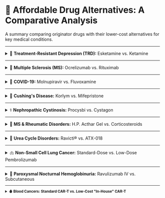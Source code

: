 # 💊 Affordable Drug Alternatives: A Comparative Analysis

A summary comparing originator drugs with their lower-cost alternatives for key medical conditions.

---

<details>
<summary>🧠 <strong>Treatment-Resistant Depression (TRD):</strong> Esketamine vs. Ketamine</strong></summary>

### Esketamine (Spravato®) vs. Ketamine (IV Infusion)

> **Condition Context:** Treatment-Resistant Depression (TRD) affects patients who have not responded to at least two different antidepressant trials. In the U.S., this represents an estimated **30-40%** of the general MDD population.

#### 💰 Cost Comparison (United States)

| Therapy | Details | Induction Cost (USD) | Estimated Annual Cost (USD)* |
| :--- | :--- | ---: | ---: |
| **Esketamine** | `Spravato®` nasal spray | ~ $4,720 – $7,080 | **~$20,000 – $30,000** |
| **Ketamine** | Racemic, IV Infusion (Cash-pay) | ~ $2,100 – $6,000 | **~$5,600 – $16,000** |

*<small>Note: Annual cost is estimated based on a standard treatment protocol, including an initial induction phase followed by a full year of maintenance sessions (approx. 34 sessions/year for Spravato® and 16 sessions/year for IV Ketamine).</small>*

#### 📊 Epidemiological Data & Visualizations

<p align="center">
  <strong>Annual Cost Comparison: Esketamine vs. IV Ketamine</strong><br>
  <img src="https://github.com/user-attachments/assets/700f5f30-ecaa-4265-910e-afee107310ae" width="600">
</p>
<div align="center">
  <strong>Global Depression Prevalence</strong><br>
  <img width="100%" alt="Global Depression Prevalence Map from OECD" src="https://github.com/user-attachments/assets/67d15ec9-062d-423a-947e-6d6e097c61ca" />
  <br>
  <em><small>Source: <a href="https://www.oecd.org/en/topics/mental-health.html">OECD Mental Health Data</a></small></em>
</div>

</details>

---

<details>
<summary>💪 <strong>Multiple Sclerosis (MS):</strong> Ocrelizumab vs. Rituximab</strong></summary>

### Ocrelizumab (Ocrevus®) vs. Rituximab (Biosimilars)

* **Ocrelizumab Brand:** `Ocrevus®`
* **Rituximab Biosimilar Brands Include:** `Truxima®`, `Ruxience®`, `Riabni™`, `Hanlikang®`, `Delituo®`

> **Condition Context:** Relapsing-Remitting MS (RRMS) is the most common form, accounting for about **85%** of diagnoses in the US. Primary Progressive MS (PPMS) is less common, affecting **10-15%** of patients.

#### 💰 Annual Cost Comparison by Region (All Figures in USD)

| Region / Payer | Ocrelizumab Cost (USD) | Rituximab Biosimilar Cost (USD) | Notes |
| :--- | :--- | :--- | :--- |
| **United States (Medicare)** | `~$69,949` | `~$11,759` | Based on Average Sales Price (ASP).<br>Significant savings with biosimilar. |
| **United States (Medicaid Net)**| `~$47,671` | `~$5,893` | Net price after mandatory rebates.<br>Highest percentage savings. |
| **Sweden** | `~$12,400` | `~$2,400` | Based on estimated national tender prices.<br>Rituximab is the far cheaper off-label option. |
| **United Kingdom** | `~$12,700` | `~$3,500` | Ocrelizumab cost is net price after NHS discount.<br>Rituximab cost is for off-label MS use. |

#### 📊 Epidemiological Data & Visualizations

<p align="center">
  <strong>Annual Cost Comparison: Ocrelizumab vs. Rituximab Biosimilar (US)</strong><br>
  <img width="559" alt="Cost comparison chart for Ocrevus and Rituximab" src="https://github.com/user-attachments/assets/6033094b-b1fd-4975-be2f-9622752ac757" />
</p>

<div align="center">
  <strong>Global Number of People with MS (Prevalence)</strong><br>
  <img width="894" alt="Global MS Prevalence Map from Atlas of MS" src="https://github.com/user-attachments/assets/34194f4b-802e-4cca-9755-39381ca1ed8e" />
  <br>
  <em><small>Source: <a href="https://www.atlasofms.org/map/global/epidemiology">Atlas of MS - Epidemiology</a></small></em>
</div>

</details> 

---

<details>
<summary> 🦠 <strong> COVID-19:</strong> Molnupiravir vs. Fluvoxamine</strong></summary>

### Molnupiravir (Lagevrio®) vs. Fluvoxamine

* **Molnupiravir Brand:** `Lagevrio®`
* **Fluvoxamine Brands:** Primarily available as a generic drug. A common brand name is `Luvox®`.

> **Condition Context:** These oral medications are used for the early treatment of mild-to-moderate COVID-19 in non-hospitalized adults who are at high risk for progression to severe disease. The goal is to prevent hospitalization and death.

#### 💰 Cost per Treatment Course Comparison (All Figures in USD)

| Drug | Region | Estimated Cost per Course (USD) | Notes |
| :--- | :--- | ---: | :--- |
| **Molnupiravir**<br>(Lagevrio®) | **United States** | `~$700` | Based on initial US government procurement price. |
| | **United Kingdom/EU** | `~$300 - $500` | Price reflects national negotiations and procurements. |
| | **LMICs (via MPP)** | `~$20 - $40` | Generic versions available via the Medicines Patent Pool license. |
| **Fluvoxamine**<br>(Generic) | **Global** | `~$10 - $30` | Mature, widely available generic drug.<br>Used off-label for COVID-19. |

#### 📊 Epidemiological Data & Visualizations

<div align="center">
  <strong>Global COVID-19 Epidemiological Trends</strong><br>
  <img width="1284" alt="WHO COVID-19 Dashboard showing global cases" src="https://github.com/user-attachments/assets/518d2254-3c27-49ae-ae71-c53c9c4831c8" />
  <br>
  <em><small>Source: <a href="https://data.who.int/dashboards/covid19/cases?n=c">WHO COVID-19 Dashboard</a></small></em>
</div>

> **Methodological Note:** For acute infectious diseases such as COVID-19, market size assessment is critically dependent on **incidence** (the rate of new cases) over **prevalence**, as incidence directly reflects the flow of new patients requiring therapy. In the current era, official case counts are significant undercounts due to reduced routine testing, making them unreliable for direct analysis. A robust estimation must therefore leverage epidemiological models that integrate more reliable data streams, such as hospitalization rates and wastewater surveillance. Given the inherent uncertainties, the market potential should be presented as a **scenario-based forecast** (e.g., low, medium, high) rather than a single, definitive point estimate.
</details>

---

<details>
<summary>🧬 <strong>Cushing's Disease:</strong> Korlym vs. Mifepristone</strong></summary>

### Korlym (mifepristone) vs. Generic Mifepristone

* **Korlym® Brand:** A specialty, high-cost formulation of `mifepristone`.
* **Generic Mifepristone:** The same active ingredient, widely known for its use in medical abortion (`Mifeprex®` was the original brand), and available as a low-cost generic.

> **Condition Context:** Cushing's disease is a rare endocrine disorder caused by prolonged exposure to high levels of the hormone cortisol. Korlym is specifically approved to control hyperglycemia (high blood sugar) in adult patients with Cushing's who are not candidates for surgery or have failed prior surgery.

#### 💰 Annual Cost Comparison (United States)

| Therapy | Details | Estimated Annual Cost (USD) | Notes |
| :--- | :--- | ---: | :--- |
| **Korlym®** | Specialty brand for Cushing's | **`~$200,000 - $500,000+`** | An ultra-orphan drug with extremely high pricing, dependent on dosing. |
| **Mifepristone** | Generic version | **`~$3,000 - $10,000`** | Cost is for daily, off-label use for Cushing's, calculated from the low price of generic tablets. A stark contrast to the branded version. |

#### 📊 Epidemiological Data & Visualizations

## Market Comparison: Korlym® vs. Generic Mifepristone

| Comparison Metric | Korlym® (for Cushing's Disease) | Generic Mifepristone (Primarily for Medical Abortion) |
| :--- | :---: | :---: |
| **Primary Indication** | To control hyperglycemia in patients with Cushing's syndrome (a rare disease). | Medical termination of early pregnancy. |
| **Patient Population Size** | **Very Small**. A few thousand patients treated annually in the U.S. | **Very Large**. Hundreds of thousands of users annually in the U.S. |
| **Pricing Strategy** | **Ultra-High Price**. Leverages its "Orphan Drug" status for premium pricing. | **Low Price**. Priced competitively as a generic drug. |
| **Market Size Driver** | **Price** | **Volume** |

---

### Chart 1: Estimated Market Size (USD)
*Data Source: [DelveInsight Cushing's Disease Market Report](https://www.delveinsight.com/report-store/cushings-disease-market)*

![Estimated Annual Market Size](https://github.com/user-attachments/assets/b365448c-8507-4518-8c14-a036ac450b6b)
***Caption***: *This chart illustrates the estimated annual cost and market size for Cushing's Disease treatments.*

### Chart 2: Prevalence Comparison
*Data Source: [DelveInsight Cushing's Disease Market Report](https://www.delveinsight.com/report-store/cushings-disease-market)*

![US vs EU Prevalence Comparison](https://github.com/user-attachments/assets/677a5ba6-cb6e-4b4e-b265-f8e3a8a3936c)
***Caption***: *A comparison of diagnosed Cushing's Disease cases in the US vs. the EU4 & UK, broken down by gender (2024 data).*

</details>

---

<details>
<summary>⚕️ <strong>Nephropathic Cystinosis:</strong> Procysbi vs. Cystagon</strong></summary>

### Procysbi (cysteamine) vs. Cystagon (cysteamine)

* **Active Ingredient:** Both drugs are different formulations of `cysteamine bitartrate`.
* **Key Difference:** `Procysbi®` is a delayed-release formulation dosed every 12 hours. `Cystagon®` is an older, immediate-release formulation dosed every 6 hours.

> **Condition Context:** Nephropathic cystinosis is a rare, inherited metabolic disorder where the amino acid cystine accumulates in cells, causing widespread tissue and organ damage, particularly to the kidneys and eyes. Cysteamine therapy helps to deplete these toxic cystine levels.

#### 💰 Annual Cost Comparison (United States)

| Therapy | Details | Estimated Annual Cost (USD) | Notes |
| :--- | :--- | ---: | :--- |
| **Procysbi®** | Delayed-Release (12-hr dosing) | **`~$300,000 - $900,000+`** | Priced at a significant premium for the quality-of-life benefit of not requiring middle-of-the-night dosing. Cost is highly weight-dependent. |
| **Cystagon®** | Immediate-Release (6-hr dosing) | **`~$50,000 - $150,000`** | The older standard of care. While still expensive as an orphan drug, it is far less costly than the newer formulation. |

## 📊 Epidemiological Data & Visualizations

<table align="center" border="0" cellpadding="0" cellspacing="0" style="border: none;">
  <tr>
    <td style="border: none; text-align: center;">
      <img src="https://github.com/user-attachments/assets/99f1b22a-93f2-483a-a9bb-20876b92f2c0" alt="Chart comparing the market size of Tepezza, Krystexxa, and Uplizna in 2023" style="max-width: 80%; height: auto;">
    </td>
  </tr>
</table>

*<small><strong>Source:</strong> According to the <a href="https://investors.amgen.com/static-files/95644920-150e-471b-99ee-4facd7c4e1ac">Amgen 2023 Annual Report</a>, the company completed its acquisition of Horizon Therapeutics, the developer of Procysbi, in October 2023.</small>*
> **Note:** Cystagon's market share is continuously shrinking due to patient conversion to its successor, Procysbi, leaving it to serve a niche population with access challenges and an estimated market size in the tens of millions.


<table align="center" border="0" cellpadding="0" cellspacing="0" style="border: none;">
  <tr>
    <td style="border: none; text-align: center;">
      <img src="https://github.com/user-attachments/assets/17084129-3e75-4572-a099-82c336d36501" alt="Chart comparing the annual incidence of Nephropathic Cystinosis in Europe and the US" style="max-width: 60%; height: auto;">
    </td>
  </tr>
</table>

*Data extracted from: [Orphanet Epidemiology Data](https://sciences.orphadata.com/epidemiology/)*

</details>

---

<details>
<summary>🔬 <strong>MS & Rheumatic Disorders:</strong> H.P. Acthar Gel vs. Corticosteroids</summary>

### H.P. Acthar® Gel (ACTH) vs. Synthetic Corticosteroids

* **H.P. Acthar® Gel:** A purified preparation of `adrenocorticotropic hormone (ACTH)`, a biologic with a controversial pricing history.
* **Corticosteroids:** Generic, synthetic steroid hormones like `prednisone` (oral) or `methylprednisolone` (IV).

> **Condition Context:** Both are used to treat acute exacerbations (flares or relapses) in MS and some rheumatic disorders by powerfully reducing inflammation. Synthetic corticosteroids are the standard first-line therapy. Acthar Gel is typically reserved for patients who cannot tolerate or do not respond to high-dose steroids.

#### 💰 Cost per Treatment Course Comparison (All Figures in USD)

| Therapy | Details | Estimated Cost per Course (USD) | Notes |
| :--- | :--- | ---: | :--- |
| **H.P. Acthar® Gel** | ACTH biologic | **`~$45,000 - $200,000+`** | One of the most expensive drugs in the US by vial cost (~$45k). A full course of treatment is extremely costly. |
| **Corticosteroids** | Generic (e.g., IV Solu-Medrol) | **`~$500 - $2,000`** | Includes the cost of the generic drug and infusion services. Represents the inexpensive standard of care. |

#### 📊 Epidemiological Data & Visualizations

<div align="center">
  <img src="https://github.com/user-attachments/assets/878d1418-4a7e-46a7-be9a-76a93d4212e6" alt="Bar chart comparing the annual market size of H.P. Acthar Gel vs. Synthetic Corticosteroids" width="70%">
  <br>
  <em><small>Source: <a href="https://ir.mallinckrodt.com/node/31401/pdf">Mallinckrodt plc FY 2024 Financial Results</a>. Corticosteroid market is an estimation.</small></em>
</div>

> **Methodological Note:** The estimated annual market size for synthetic corticosteroids in treating MS flares, ranging from $128 million to $510 million, is calculated by multiplying the U.S. RRMS patient population (~850,000) by an average annual relapse rate (~0.3) and a per-treatment course cost of $500-$2,000.

<br>

<div align="center">
  <img src="https://github.com/user-attachments/assets/d46ccc93-e202-483b-90ea-c288ee520346" alt="Grouped bar chart comparing the annual incidence of MS and Rheumatic Disorders in the US vs. Global" width="80%">
</div>

> **Data Sources:**
> * **MS Data:** Based on analysis from [Wallin, M. T., et al. (2019), *Neurology*](https://pubmed.ncbi.nlm.nih.gov/30770430/).
> * **Rheumatic Disorders (RA) Data:** Based on data from the CDC and [Myasoedova, E., et al. (2010), *Arthritis & Rheumatism*](https://pubmed.ncbi.nlm.nih.gov/20191579/).

*<small>Note: The Y-axis uses a logarithmic scale to visualize data spanning multiple orders of magnitude.</small>*

</details>

---

<details>
<summary>🔄 <strong>Urea Cycle Disorders:</strong> Ravicti® vs. ATX-018</summary>

## 🔬 Comparative Analysis: Ravicti® vs. ATX-018 for Urea Cycle Disorders

This document outlines a comparison between **Ravicti® (glycerol phenylbutyrate)**, an established nitrogen-scavenging agent, and **ATX-018**, an investigational mRNA therapeutic for the treatment of **Urea Cycle Disorders (UCDs)**. UCDs are a group of rare genetic diseases that cause life-threateningly high ammonia levels in the blood (hyperammonemia). While Ravicti® helps manage the symptoms by providing an alternative pathway to remove ammonia, ATX-018 is designed to correct the underlying genetic cause.

---

### Mechanism of Action

| Therapy | Type | How It Works |
| :--- | :--- | :--- |
| **Ravicti®** | Nitrogen Scavenger | Provides an alternative metabolic pathway for the body to excrete nitrogen, effectively removing toxic ammonia. It manages symptoms rather than curing the disease. |
| **ATX-018** | mRNA Therapy (Investigational) | Delivers messenger RNA (mRNA) to the patient's liver, enabling the cells to produce the correct, functional enzyme they are genetically missing. Aims to restore normal urea cycle function. |

---

### 💰 Annual Treatment Cost Comparison

The cost landscape for UCD therapies shows a significant price difference between the older generic standard of care and newer, branded options. The cost of a potential gene-based therapy like ATX-018 is expected to be exceptionally high.

| Therapy | Details | Estimated Annual Cost (USD) | Notes |
| :--- | :--- | :--- | :--- |
| **ATX-018** | Investigational mRNA Therapy | **N/A** | In clinical development. As a potential one-time or infrequent gene-based therapy, it is expected to have an extremely high upfront cost if approved. |
| **Ravicti®** | Branded Nitrogen Scavenger | **~$500,000 - $800,000+** | The advanced, branded standard of care. Represents a very high, lifelong medication cost. |
| **Sodium Phenylbutyrate** | Generic Nitrogen Scavenger | **~$100,000 - $250,000** | The older generic standard. Significantly cheaper but associated with a high pill burden and poor palatability. |

---

### 📊 Epidemiology & Market Context

#### Market Size Analysis

The market for UCD treatments is dominated by high-cost therapies, with significant potential for new entrants that can address the underlying cause of the disease.

![UCD Market Size](https://github.com/user-attachments/assets/e851a92f-bf00-48bb-a251-efdea2fd8405)


* **Ravicti® (Current Market):** The global market for Ravicti® was approximately **$600 million** in 2023. This reflects its value as a leading single-product therapy.
* **ATX-018 (Potential Market):** As an investigational drug, its potential market is the entire UCD treatment space, which was estimated at **$1.33 billion** in 2024. This represents the total market new therapies can compete for.

*Sources: [Transparency Market Research](https://www.transparencymarketresearch.com/urea-cycle-disorder-treatment-market.html), [Dataintelo](https://dataintelo.com/report/global-ravicti-market)*

#### Prevalence & Subtypes

Urea Cycle Disorders (UCDs) have an estimated incidence of 1 in 8,500 births. However, this figure is considered an underestimate, as many cases may go undiagnosed [1].

Ornithine Transcarbamylase Deficiency (OTCD) is the most common subtype. A literature review of pregnancies in women with UCDs reported the following distribution of cases [2]:

* **Ornithine Transcarbamylase Deficiency (OTCD):** 59.6%
* **Argininosuccinate Synthetase Deficiency (ASSD):** 25.0%
* **Carbamoyl Phosphate Synthetase I Deficiency (CPSD):** 9.6%
* **Argininosuccinate Lyase Deficiency (ASLD):** 5.8%

---

### References

1.  National Urea Cycle Disorders Foundation. (n.d.). *What is a UCD?* Retrieved from https://nucdf.org/about-ucd/what-is-a-ucd/
2.  Stepien, K. M., Langendonk, J. G., Dao, M., et al. (2024). *The management and clinical outcomes of pregnancies in women with urea cycle disorders: A review of the literature and results of an international survey*. Journal of Inherited Metabolic Disease, 47(6), 1239-1259. https://doi.org/10.1002/jimd.12695

</details>

---

<details>
<summary>🫁 <strong>Non-Small Cell Lung Cancer:</strong> Standard-Dose vs. Low-Dose Pembrolizumab</summary>

## 💊 Pembrolizumab: Standard vs. Low-Dose Regimens

* **Standard-Dose Pembrolizumab:** An `anti-PD-1 monoclonal antibody` administered at the FDA-approved fixed dose, such as **400 mg every 6 weeks**.
* **Low-Dose Pembrolizumab:** An evidence-driven, dose-optimization strategy using a reduced amount of the same `anti-PD-1 monoclonal antibody`, such as **200 mg every 6 weeks**.

> ### 🏥 Clinical Context: Treating Non-Small Cell Lung Cancer (NSCLC)
> Both regimens are for the treatment of `Non-Small Cell Lung Cancer (NSCLC)`, where Pembrolizumab is a foundational immunotherapy. It is a first-line standard of care, particularly for patients whose tumors express the PD-L1 biomarker. The standard dose is the approved, widely adopted regimen. Low-dose strategies are being actively investigated based on clinical data suggesting that PD-1 receptors can be fully saturated at lower concentrations, potentially offering similar efficacy with significant cost reductions and a lower risk of toxicity.

---

### 💰 Annual Cost Comparison by Region (All Figures in USD)

*Comparison based on a standard-dose of `400 mg every 6 weeks` versus a hypothetical low-dose of `200 mg every 6 weeks`.*

| Region | Standard-Dose Cost (USD) | Low-Dose Cost (USD) | Notes |
| :--- | :---: | :---: | :--- |
| **United States** | **`~$191,000 - $205,000`** | **`~$95,500 - $102,500`** | Represents one of the highest global list prices. |
| **Canada** | **`~$112,000`** | **`~$56,000`** | Based on national health system pricing and review. |
| **United Kingdom** | **`~$115,000`** | **`~$57,500`** | Net price after National Health Service (NHS) discounts. |
| **Germany** | **`~$89,000`** | **`~$44,500`** | Price reflects national negotiation outcomes. |
| **Japan** | **`~$44,000`** | **`~$22,000`** | Represents one of the lower prices among developed nations. |

*<small>Note: Costs are estimates based on publicly available list prices and pharmacoeconomic data, not net transaction prices. Actual costs vary by country, payer, and negotiated discounts.</small>*

---
### 📊 Epidemiological Landscape & NSCLC Estimates

#### Global Cancer Incidence
Lung cancer is the leading cancer by incidence globally, highlighting its significant public health burden.**Global Cancer Incidence Ranking: Top 15 Cancers in 2022:**

<img width="4880" alt="Global Cancer Incidence Ranking" src="https://github.com/user-attachments/assets/759440c3-bfaa-47f7-a923-6c59942b11cc" />

<small>Source: [IARC GLOBOCAN 2022](https://gco.iarc.who.int/today/en/dataviz/bars?mode=cancer&key=total&group_populations=1&types=0&sort_by=value1&populations=900&multiple_populations=0&values_position=out&cancers_h=15)</small>

#### Lung Cancer Incidence in Key Countries
The following chart details the absolute numbers of new lung cancer cases in 2022 across selected developed nations.

<img width="4880" alt="Lung Cancer Incidence by Country" src="https://github.com/user-attachments/assets/7f097871-340d-491b-891c-6148ff8e98f9" />

<small>Source: [IARC GLOBOCAN 2022](https://gco.iarc.who.int/today/en/dataviz/bars?mode=cancer&key=total&group_populations=1&types=0&sort_by=value1&populations=900&multiple_populations=0&values_position=out&cancers_h=15)</small>

#### Estimating the Non-Small Cell Lung Cancer (NSCLC) Burden
General lung cancer statistics include both small cell (SCLC) and non-small cell (NSCLC) types. Based on data from the American Cancer Society, **NSCLC accounts for approximately 80% to 87% of all lung cancers cited from** **[American Cancer Society](https://www.cancer.org/cancer/types/lung-cancer/about/key-statistics.html)**. By applying this ratio to the total incidence, we can estimate the number of new NSCLC cases.

**Estimated New NSCLC Cases in 2022**
<table>
  <tr>
    <td><img width="514" alt="NSCLC Case Estimates Table" src="https://github.com/user-attachments/assets/9c79f6c1-ad90-4924-bd04-759d3db7b2fc" /></td>
    <td><img width="539" alt="NSCLC Case Estimates Bar Chart" src="https://github.com/user-attachments/assets/276dc0db-4e73-4cc4-82a4-3881f9954673" /></td>
  </tr>
</table>

*<small><b>Disclaimer:</b> Figures are estimates based on the methodology described. Actual case numbers may vary.</small>*
</details>

---

<details>
<summary>💉 <strong>Paroxysmal Nocturnal Hemoglobinuria:</strong> Ravulizumab IV vs. Subcutaneous</summary>

### Ravulizumab IV vs. Subcutaneous Administration

* **Intravenous (IV) Ravulizumab:** A long-acting `C5 complement inhibitor` administered by a healthcare professional every 8 weeks.
* **Subcutaneous (SC) Ravulizumab:** The same `C5 complement inhibitor` formulated for weekly self-administration at home using an on-body delivery device.

> **Condition Context:** Both formulations are used for the long-term treatment of `Paroxysmal Nocturnal Hemoglobinuria (PNH)` to prevent hemolysis (red blood cell destruction). The standard IV infusion requires patients to visit a clinic every two months. The subcutaneous option offers greater convenience and autonomy by allowing patients to treat themselves at home, which improves patient-friendliness. A study in the [*British Journal of Clinical Pharmacology*](https://doi.org/10.1111/bcp.15602) found that dose reductions of up to 64% are possible while maintaining therapeutic exposure. The study also notes that the subcutaneous administration is non-inferior to the intravenous formulation in efficacy.

#### 💰 Annual Treatment Cost Comparison (All Figures in USD)

| Therapy | Details | Estimated Annual Cost (USD) | Notes |
| :--- | :--- | ---: | :--- |
| **IV Ravulizumab** | `Intravenous Infusion` every 8 weeks | **`~ $500,000+`** | Represents the standard of care. Cost is based on the high list price of the drug and includes administration/infusion service fees. |
| **SC Ravulizumab** | `Subcutaneous Injection` every week | **`~ $500,000+`** | Drug acquisition cost is comparable to the IV version annually. Reduces costs associated with clinic visits and infusion services but adds costs for the delivery device. |

### Key Driver: Product Differentiation
> In a market with multiple competing drugs of similar efficacy, a more convenient method of administration is a core differentiating factor and provides a significant competitive advantage.

### Epidemiological Data: A Look at the U.S.
According to a report by the U.S. Census Bureau, the epidemiological data for PNH in the United States is as follows[1]:

* **Prevalence:** Approximately **12 to 13 cases** per million people.
* **Incidence:** An estimated **5.7 cases** per million person-years.

### 📊 Market Size & Growth
The following data outlines the financial outlook for the global PNH treatment market[1]:

* 💰 **Current Market Value (2023):** `$3.9 Billion`
* 📈 **Projected Market Value (2032):** `$10.1 Billion`
* 🚀 **Compound Annual Growth Rate (CAGR):** `11.2%`
* 🗓️ **Forecast Period:** `2024 – 2032`


*<small><b>[1]:<b> Data cited from the Global Market Insights industry analysis report: [Paroxysmal Nocturnal Hemoglobinuria (PNH) Treatment Market](https://www.gminsights.com/industry-analysis/paroxysmal-nocturnal-hemoglobinuria-treatment-market)


</details>

---

<details>
<summary>🩸 <strong>Blood Cancers:</strong> Standard CAR-T vs. Low-Cost "In-House" CAR-T</summary>

### Standard CAR-T vs. Low-Cost "In-House" CAR-T

* **Standard CAR-T (Kymriah®, Yescarta®):** Patient T-cells are collected, frozen, and shipped to a centralized corporate lab for genetic engineering (`viral vector` based). The process takes several weeks.
* **Low-Cost "In-House" CAR-T:** Patient T-cells are engineered on-site at the hospital's lab (`non-viral vector` or simplified viral methods), often in a "closed system." The process can be completed in a few days.

> **Condition Context:** Both models produce `Chimeric Antigen Receptor (CAR) T-cells` to treat aggressive blood cancers like `Multiple Myeloma`, `Non-Hodgkin's Lymphoma`, and `Acute Lymphoblastic Leukemia`. Standard CAR-T is the established, FDA-approved method but suffers from extremely high costs and long production times. As highlighted in the [*MIT Technology Review*](https://www.technologyreview.com/2024/04/12/1091161/car-t-cancer-therapy-treatment-expense/), the "in-house" or "point-of-care" model aims to solve these issues, making CAR-T therapy faster, radically cheaper, and more accessible to patients.

#### 💰 Cost per Treatment Course Comparison (All Figures in USD)

| Region/Country | Standard CAR-T (Kymriah®, Yescarta®) | Low-Cost "In-House" CAR-T (Estimated) | Key Considerations |
| :--- | :--- | :--- | :--- |
| **USA** | ~ $370,000 - $530,000+ | Significantly lower than commercial prices, but specific data varies by institution. | As the main market for commercial CAR-T, the US has the highest prices, which do not include additional medical costs such as hospitalization and management of side effects. |
| **Europe** | Prices vary by country due to national health insurance negotiations, generally slightly lower than in the US. | Academic centers are actively developing to significantly reduce costs. | The bargaining power of national health systems with pharmaceutical companies is key to price differences. |
| **China** | ~ $150,000 - $180,000 (RMB 1.2 - 1.29 million) | Costs for some clinical trials or local production may be lower. | Several CAR-T products are already on the market domestically, and competition has led to prices lower than in Europe and the US, but they are still considered "sky-high" drugs. |
| **India** | N/A (Commercial products are not yet widely available) | ~ $30,000 - $40,000 | The indigenously developed NexCAR19 shows a very competitive price, aiming to improve accessibility for patients in low and middle-income countries. |

## 📊 Epidemiological Data & Visualizations

This section presents a comparative analysis of the incidence rates for several types of cancer across the globe, focusing on major economies.

---

### Multiple Myeloma

Below are visualizations of the global incidence of Multiple Myeloma. The primary visual is a bar chart comparing rates among major economies, followed by a global heatmap of the Age-Standardized Rate (ASR).

**Comparison of Major Economies (Multiple Myeloma)**
![Bar chart comparing the incidence rates of Multiple Myeloma in major economies](https://github.com/user-attachments/assets/7b45de54-9074-4ce2-8b28-b3264f34a707)

**Global Heatmap (ASR)**
![Global heatmap showing the Age-Standardized Incidence Rate for Multiple Myeloma in 2022](https://github.com/user-attachments/assets/78515b48-ed6f-4282-a7af-a64b77c18cfc)

---

### Non-Hodgkin Lymphoma

This section visualizes the global incidence of Non-Hodgkin Lymphoma, led by a detailed bar chart and supplemented by a world heatmap.

**Comparison of Major Economies (Non-Hodgkin Lymphoma)**
![Bar chart comparing the incidence rates of Non-Hodgkin Lymphoma in major economies](https://github.com/user-attachments/assets/7ee9c3af-3590-4a5b-a31e-afd65389c1c1)

**Global Heatmap (ASR)**
![Global heatmap showing the Age-Standardized Incidence Rate for Non-Hodgkin Lymphoma in 2022](https://github.com/user-attachments/assets/d7e8a1d4-83d2-44d3-9372-b5a764a97ae8)

---

### Leukemia

This section visualizes the global incidence of Leukemia, with the primary focus on the bar chart comparison, followed by the global heatmap.

**Comparison of Major Economies (Leukemia)**
![Bar chart comparing the incidence rates of Leukemia in major economies](https://github.com/user-attachments/assets/6afa6f12-a427-4c19-adc2-cc0376b2d464)

**Global Heatmap (ASR)**
![Global heatmap showing the Age-Standardized Incidence Rate for Leukemia in 2022](https://github.com/user-attachments/assets/259994a6-ce77-4880-8275-f12d94b443bf)

---

**Data Source**

All data and original visualizations are from the **IARC Global Cancer Observatory**. For more details, please visit:
[https://gco.iarc.who.int/today/en/dataviz/maps-heatmap](https://gco.iarc.who.int/today/en/dataviz/maps-heatmap?mode=population&cancers=39)
</details>

